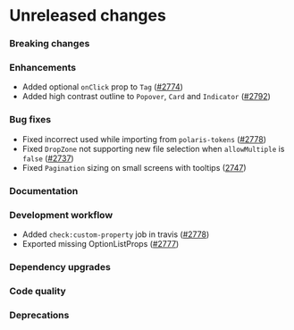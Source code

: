 # Unreleased changes

### Breaking changes

### Enhancements

- Added optional `onClick` prop to `Tag` ([#2774](https://github.com/Shopify/polaris-react/pull/2774))
- Added high contrast outline to `Popover`, `Card` and `Indicator` ([#2792](https://github.com/Shopify/polaris-react/pull/2792))

### Bug fixes

- Fixed incorrect used while importing from `polaris-tokens` ([#2778](https://github.com/Shopify/polaris-react/pull/2778))
- Fixed `DropZone` not supporting new file selection when `allowMultiple` is `false` ([#2737](https://github.com/Shopify/polaris-react/pull/2737))
- Fixed `Pagination` sizing on small screens with tooltips ([2747](https://github.com/Shopify/polaris-react/pull/2747))

### Documentation

### Development workflow

- Added `check:custom-property` job in travis ([#2778](https://github.com/Shopify/polaris-react/pull/2778))
- Exported missing OptionListProps ([#2777](https://github.com/Shopify/polaris-react/pull/2777))

### Dependency upgrades

### Code quality

### Deprecations
